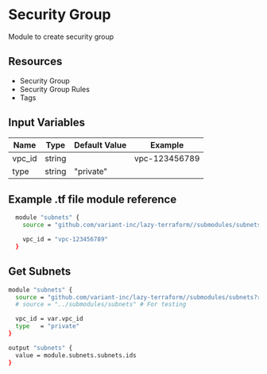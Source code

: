 # Security Group

Module to create security group

## Resources

- Security Group
- Security Group Rules
- Tags

## Input Variables

| Name   | Type   | Default Value | Example       |
| ------ | ------ | ------------- | ------------- |
| vpc_id | string |               | vpc-123456789 |
| type   | string | "private"     |               |


## Example .tf file module reference

```bash
  module "subnets" {
    source = "github.com/variant-inc/lazy-terraform//submodules/subnets?ref=v1"

    vpc_id = "vpc-123456789"
  }
```

## Get Subnets

```bash
module "subnets" {
  source = "github.com/variant-inc/lazy-terraform//submodules/subnets?ref=v1"
  # source = "../submodules/subnets" # For testing

  vpc_id = var.vpc_id
  type   = "private"
}

output "subnets" {
  value = module.subnets.subnets.ids
}
```
